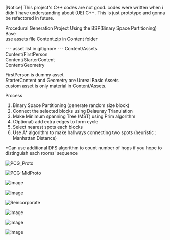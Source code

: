 [Notice] This project's C++ codes are not good. codes were written when i didn't have understanding about (UE) C++. This is just prototype and gonna be refactored in future. 

Procedural Generation Project Using the BSP(Binary Space Partitioning) Base<br/>
use assets file Content.zip in Content folder

--- asset list in gitignore ---
Content/Assets<br/>
Content/FirstPerson<br/>
Content/StarterContent<br/>
Content/Geometry<br/>

FirstPerson is dummy asset<br/>
StarterContent and Geometry are Unreal Basic Assets<br/>
custom asset is only material in Content/Assets.<br/>


Process
1) Binary Space Partitioning (generate random size block) <br/>
2) Connect the selected blocks using Delaunay Trianulation <br/>
3) Make Minimum spanning Tree (MST) using Prim algorithm <br/>
4) (Optional) add extra edges to form cycle <br/>
5) Select nearest spots each blocks <br/>
6) Use A* algorithm to make hallways connecting two spots (heuristic : Manhattan Distance) <br/>

*Can use additional DFS algorithm to count number of hops if you hope to distinguish each rooms' sequence <br/>


![PCG_Proto](https://user-images.githubusercontent.com/80544647/230785173-d45cec34-596c-45a6-91b4-76c60cc7ab4c.png)

![PCG-MidProto](https://user-images.githubusercontent.com/80544647/230785194-9543ed24-0dcf-4fd9-9a48-e72bf3d8b7a9.PNG)

![image](https://user-images.githubusercontent.com/80544647/230923827-15ef6b0d-754a-4b95-95b0-1217181a693c.png)

![image](https://user-images.githubusercontent.com/80544647/232234361-a32d3022-f7f9-4121-afca-823170fe11a2.png)

![Reincorporate](https://user-images.githubusercontent.com/80544647/232480934-ad918f2d-dcf6-4b54-ad4f-086181a72397.PNG)

![image](https://user-images.githubusercontent.com/80544647/233895154-b64fba69-c75e-49e4-8f43-dffbd9980a87.png)

![image](https://user-images.githubusercontent.com/80544647/234505590-cdcb0d96-f741-45e6-be19-d42ee1cc778f.png)

![image](https://user-images.githubusercontent.com/80544647/234838742-18c7ea82-2fb1-41d0-ad99-12fe5575eab9.png)
